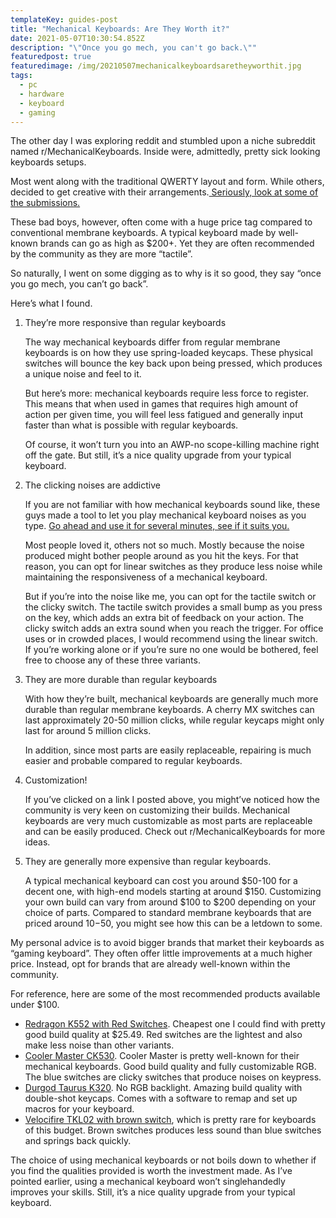 ```yaml
---
templateKey: guides-post
title: "Mechanical Keyboards: Are They Worth it?"
date: 2021-05-07T10:30:54.852Z
description: "\"Once you go mech, you can't go back.\""
featuredpost: true
featuredimage: /img/20210507mechanicalkeyboardsaretheyworthit.jpg
tags:
  - pc
  - hardware
  - keyboard
  - gaming
---
```

The other day I was exploring reddit and stumbled upon a niche subreddit named r/MechanicalKeyboards. Inside were, admittedly, pretty sick looking keyboards setups. 

Most went along with the traditional QWERTY layout and form. While others, decided to get creative with their arrangements.[ Seriously, look at some of the submissions.](https://imgur.com/r/mechanicalkeyboards)

These bad boys, however, often come with a huge price tag compared to conventional membrane keyboards. A typical keyboard made by well-known brands can go as high as $200+. Yet they are often recommended by the community as they are more “tactile”.

So naturally, I went on some digging as to why is it so good, they say “once you go mech, you can’t go back”. 

Here’s what I found.



1. They’re more responsive than regular keyboards

   The way mechanical keyboards differ from regular membrane keyboards is on how they use spring-loaded keycaps. These physical switches will bounce the key back upon being pressed, which produces a unique noise and feel to it. 

   But here’s more: mechanical keyboards require less force to register. This means that when used in games that requires high amount of action per given time, you will feel less fatigued and generally input faster than what is possible with regular keyboards. 

   Of course, it won’t turn you into an AWP-no scope-killing machine right off the gate. But still, it’s a nice quality upgrade from your typical keyboard.


2. The clicking noises are addictive

   If you are not familiar with how mechanical keyboards sound like, these guys made a tool to let you play mechanical keyboard noises as you type.  [Go ahead and use it for several minutes, see if it suits you.](https://mechvibes.com/.)

   Most people loved it, others not so much. Mostly because the noise produced might bother people around as you hit the keys. For that reason, you can opt for linear switches as they produce less noise while maintaining the responsiveness of a mechanical keyboard.

   But if you’re into the noise like me, you can opt for the tactile switch or the clicky switch. The tactile switch provides a small bump as you press on the key, which adds an extra bit of feedback on your action. The clicky switch adds an extra sound when you reach the trigger.
   For office uses or in crowded places, I would recommend using the linear switch. If you’re working alone or if you’re sure no one would be bothered, feel free to choose any of these three variants.


3. They are more durable than regular keyboards

   With how they’re built, mechanical keyboards are generally much more durable than regular membrane keyboards. A cherry MX switches can last approximately 20-50 million clicks, while regular keycaps might only last for around 5 million clicks.

   In addition, since most parts are easily replaceable, repairing is much easier and probable compared to regular keyboards.


4. Customization!

   If you’ve clicked on a link I posted above, you might’ve noticed how the community is very keen on customizing their builds. Mechanical keyboards are very much customizable as most parts are replaceable and can be easily produced. Check out r/MechanicalKeyboards for more ideas.


5. They are generally more expensive than regular keyboards.

   A typical mechanical keyboard can cost you around $50-100 for a decent one, with high-end models starting at around $150. Customizing your own build can vary from around $100 to $200 depending on your choice of parts. Compared to standard membrane keyboards that are priced around $10-$50, you might see how this can be a letdown to some.



My personal advice is to avoid bigger brands that market their keyboards as “gaming keyboard”. They often offer little improvements at a much higher price. Instead, opt for brands that are already well-known within the community. 

For reference, here are some of the most recommended products available under $100. 

* [Redragon K552 with Red Switches](https://amzn.to/3usKX53). Cheapest one I could find with pretty good build quality at $25.49. Red switches are the lightest and also make less noise than other variants.
* [Cooler Master CK530](https://amzn.to/3txUTck). Cooler Master is pretty well-known for their mechanical keyboards. Good build quality and fully customizable RGB. The blue switches are clicky switches that produce noises on keypress.
* [Durgod Taurus K320](https://amzn.to/2PYezIz). No RGB backlight. Amazing build quality with double-shot keycaps. Comes with a software to remap and set up macros for your keyboard.
* [Velocifire TKL02 with brown switch](https://amzn.to/3trXFQa), which is pretty rare for keyboards of this budget. Brown switches produces less sound than blue switches and springs back quickly.



The choice of using mechanical keyboards or not boils down to whether if you find the qualities provided is worth the investment made. As I’ve pointed earlier, using a mechanical keyboard won’t singlehandedly improves your skills. Still, it’s a nice quality upgrade from your typical keyboard.